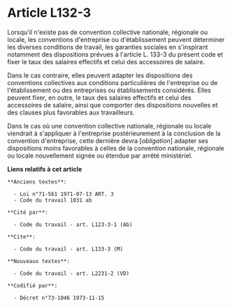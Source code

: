 # Article L132-3

Lorsqu'il n'existe pas de convention collective nationale, régionale ou locale, les conventions d'entreprise ou
d'établissement peuvent déterminer les diverses conditions de travail, les garanties sociales en s'inspirant notamment des
dispositions prévues à l'article L. 133-3 du présent code et fixer le taux des salaires effectifs et celui des accessoires de
salaire.

Dans le cas contraire, elles peuvent adapter les dispositions des conventions collectives aux conditions particulières de
l'entreprise ou de l'établissement ou des entreprises ou établissements considérés. Elles peuvent fixer, en outre, le taux
des salaires effectifs et celui des accessoires de salaire, ainsi que comporter des dispositions nouvelles et des clauses
plus favorables aux travailleurs.

Dans le cas où une convention collective nationale, régionale ou locale viendrait à s'appliquer à l'entreprise
postérieurement à la conclusion de la convention d'entreprise, cette dernière devra [*obligation*] adapter ses dispositions
moins favorables à celles de la convention nationale, régionale ou locale nouvellement signée ou étendue par arrêté
ministériel.

**Liens relatifs à cet article**

	**Anciens textes**:

	  - Loi n°71-561 1971-07-13 ART. 3
	  - Code du travail 1031 ab

	**Cité par**:

	  - Code du travail - art. L123-3-1 (Ab)

	**Cite**:

	  - Code du travail - art. L133-3 (M)

	**Nouveaux textes**:

	  - Code du travail - art. L2231-2 (VD)

	**Codifié par**:

	  - Décret n°73-1046 1973-11-15
